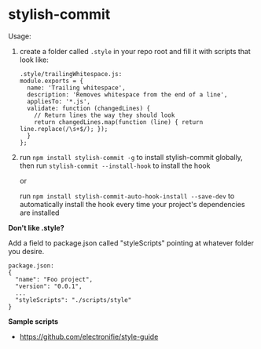 stylish-commit
==============

Usage:
 1. create a folder called `.style` in your repo root and fill it with scripts that look like:

        .style/trailingWhitespace.js:
        module.exports = {
          name: 'Trailing whitespace',
          description: 'Removes whitespace from the end of a line',
          appliesTo: '*.js',
          validate: function (changedLines) {
            // Return lines the way they should look
            return changedLines.map(function (line) { return line.replace(/\s+$/); });
          }
        };

 1. run `npm install stylish-commit -g` to install stylish-commit globally, then run `stylish-commit --install-hook` to
    install the hook

    or

    run `npm install stylish-commit-auto-hook-install --save-dev` to automatically install the hook every time
    your project's dependencies are installed

**Don't like .style?**

Add a field to package.json called "styleScripts" pointing at whatever folder you desire.

    package.json:
    {
      "name": "Foo project",
      "version": "0.0.1",
      ...
      "styleScripts": "./scripts/style"
    }

**Sample scripts**
 - https://github.com/electronifie/style-guide
